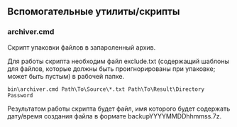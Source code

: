 ﻿
## Вспомогательные утилиты/скрипты

### archiver.cmd

Скрипт упаковки файлов в запароленный архив. 

Для работы скрипта необходим файл exclude.txt (содержащий шаблоны для файлов, которые должны быть проигнорированы при упаковке; может быть пустым) в рабочей папке.

```
bin\archiver.cmd Path\To\Source\*.txt Path\To\Result\Directory Password
```

Результатом работы скрипта будет файл, имя которого будет содержать дату/время создания файла в формате backupYYYYMMDDhhmmss.7z.

